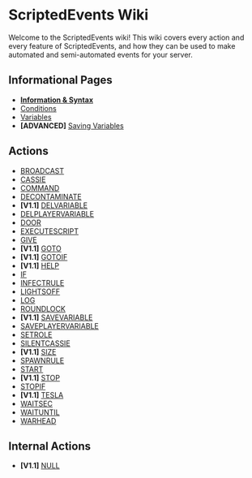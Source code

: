 # ScriptedEvents Wiki
Welcome to the ScriptedEvents wiki! This wiki covers every action and every feature of ScriptedEvents, and how they can be used to make automated and semi-automated events for your server.

## Informational Pages
* **[Information & Syntax](https://github.com/Thundermaker300/ScriptedEvents/wiki/Information-&-Syntax)**
* [Conditions](https://github.com/Thundermaker300/ScriptedEvents/wiki/Conditions)
* [Variables](https://github.com/Thundermaker300/ScriptedEvents/wiki/Variables)
* __[ADVANCED]__ [Saving Variables](https://github.com/Thundermaker300/ScriptedEvents/wiki/Saving-Variables)

## Actions
* [BROADCAST](https://github.com/Thundermaker300/ScriptedEvents/wiki/BROADCAST)
* [CASSIE](https://github.com/Thundermaker300/ScriptedEvents/wiki/CASSIE)
* [COMMAND](https://github.com/Thundermaker300/ScriptedEvents/wiki/COMMAND)
* [DECONTAMINATE](https://github.com/Thundermaker300/ScriptedEvents/wiki/DECONTAMINATE)
* **[V1.1]** [DELVARIABLE](https://github.com/Thundermaker300/ScriptedEvents/wiki/DELVARIABLE)
* [DELPLAYERVARIABLE](https://github.com/Thundermaker300/ScriptedEvents/wiki/DELPLAYERVARIABLE)
* [DOOR](https://github.com/Thundermaker300/ScriptedEvents/wiki/DOOR)
* [EXECUTESCRIPT](https://github.com/Thundermaker300/ScriptedEvents/wiki/EXECUTESCRIPT)
* [GIVE](https://github.com/Thundermaker300/ScriptedEvents/wiki/GIVE)
* **[V1.1]** [GOTO](https://github.com/Thundermaker300/ScriptedEvents/wiki/GOTO)
* **[V1.1]** [GOTOIF](https://github.com/Thundermaker300/ScriptedEvents/wiki/GOTOIF)
* **[V1.1]** [HELP](https://github.com/Thundermaker300/ScriptedEvents/wiki/HELP)
* [IF](https://github.com/Thundermaker300/ScriptedEvents/wiki/IF)
* [INFECTRULE](https://github.com/Thundermaker300/ScriptedEvents/wiki/INFECTRULE)
* [LIGHTSOFF](https://github.com/Thundermaker300/ScriptedEvents/wiki/LIGHTSOFF)
* [LOG](https://github.com/Thundermaker300/ScriptedEvents/wiki/LOG)
* [ROUNDLOCK](https://github.com/Thundermaker300/ScriptedEvents/wiki/ROUNDLOCK)
* **[V1.1]** [SAVEVARIABLE](https://github.com/Thundermaker300/ScriptedEvents/wiki/SAVEVARIABLE)
* [SAVEPLAYERVARIABLE](https://github.com/Thundermaker300/ScriptedEvents/wiki/SAVEPLAYERVARIABLE)
* [SETROLE](https://github.com/Thundermaker300/ScriptedEvents/wiki/SETROLE)
* [SILENTCASSIE](https://github.com/Thundermaker300/ScriptedEvents/wiki/SILENTCASSIE)
* **[V1.1]** [SIZE](https://github.com/Thundermaker300/ScriptedEvents/wiki/SIZE)
* [SPAWNRULE](https://github.com/Thundermaker300/ScriptedEvents/wiki/SPAWNRULE)
* [START](https://github.com/Thundermaker300/ScriptedEvents/wiki/START)
* **[V1.1]** [STOP](https://github.com/Thundermaker300/ScriptedEvents/wiki/STOP)
* [STOPIF](https://github.com/Thundermaker300/ScriptedEvents/wiki/STOPIF)
* **[V1.1]** [TESLA](https://github.com/Thundermaker300/ScriptedEvents/wiki/TESLA)
* [WAITSEC](https://github.com/Thundermaker300/ScriptedEvents/wiki/WAITSEC)
* [WAITUNTIL](https://github.com/Thundermaker300/ScriptedEvents/wiki/WAITUNTIL)
* [WARHEAD](https://github.com/Thundermaker300/ScriptedEvents/wiki/WARHEAD)

## Internal Actions
* **[V1.1]** [NULL](https://github.com/Thundermaker300/ScriptedEvents/wiki/NULL)